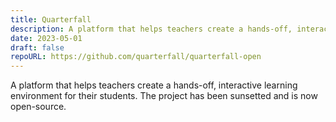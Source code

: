 ```yaml
---
title: Quarterfall
description: A platform that helps teachers create a hands-off, interactive learning environment for their students.
date: 2023-05-01
draft: false
repoURL: https://github.com/quarterfall/quarterfall-open
---
```


A platform that helps teachers create a hands-off, interactive learning environment for their students. The project has been sunsetted and is now open-source.
